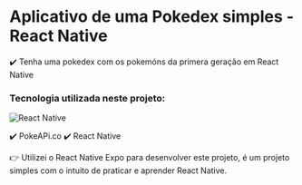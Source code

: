# Aplicativo de uma Pokedex simples - React Native

✔️ Tenha uma pokedex com os pokemóns da primera geração em React Native <br>

### Tecnologia utilizada neste projeto:
<div>
    <img alt="React Native" src="https://img.shields.io/badge/React_Native-20232A?style=for-the-badge&logo=react&logoColor=61DAFB"/>
</div>

✔️ PokeAPi.co
✔️ React Native

👉 Utilizei o React Native Expo para desenvolver este projeto, é um projeto simples com o intuito de praticar e aprender React Native.
